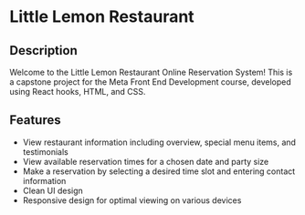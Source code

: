 # Little Lemon Restaurant

## Description

Welcome to the Little Lemon Restaurant Online Reservation System!
This is a capstone project for the Meta Front End Development course,
developed using React hooks, HTML, and CSS.

## Features

- View restaurant information including overview, special menu items, and testimonials
- View available reservation times for a chosen date and party size
- Make a reservation by selecting a desired time slot and entering contact information
- Clean UI design
- Responsive design for optimal viewing on various devices
